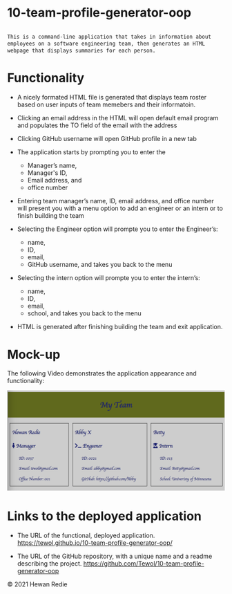 # 10-team-profile-generator-oop

##
    This is a command-line application that takes in information about employees on a software engineering team, then generates an HTML webpage that displays summaries for each person. 




#
# Functionality

* A nicely formated HTML file is generated that displays  team roster based on user inputs of team memebers and their informatoin. 

* Clicking an email address in the HTML will open default email program and populates the TO field of the email with the address

* Clicking GitHub username will open GitHub profile in a new tab

* The application starts by prompting you to enter the 
	* Manager’s name, 
	* Manager's ID, 
	* Email address, and 
	* office number

* Entering team manager’s name, ID, email address, and office number will present you with a menu option to add an engineer or an intern or to finish building the team

* Selecting the Engineer option will prompte you to enter the Engineer’s:
	* name, 
	* ID, 
	* email, 
	* GitHub username, and takes you back to the menu

* Selecting the intern option will prompte you to enter the intern’s:
	* name, 
	* ID, 
	* email, 
	* school, and takes you back to the menu
* HTML is generated after finishing building the team and exit application. 

#
# Mock-up
The following Video demonstrates the application appearance and functionality:

![An HTML webpage that displays summaries of each employees.](./images/team.png)


#
# Links to the deployed application
* The URL of the functional, deployed application. https://tewol.github.io/10-team-profile-generator-oop/

* The URL of the GitHub repository, with a unique name and a readme describing the project. https://github.com/Tewol/10-team-profile-generator-oop

© 2021 Hewan Redie


